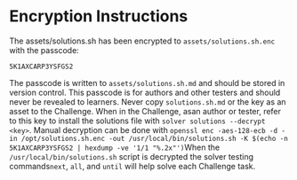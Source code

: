 # Encryption Instructions

The assets/solutions.sh has been encrypted to `assets/solutions.sh.enc` with the passcode:

`5K1AXCARP3YSFGS2`

The passcode is written to `assets/solutions.sh.md` and should be stored in version control. This passcode is for authors and other testers and should never be revealed to learners. Never copy `solutions.sh.md` or the key as an asset to the Challenge. When in the Challenge, asan author or tester, refer to this key to install the solutions file with `solver solutions --decrypt <key>`. Manual decryption can be done with `openssl enc -aes-128-ecb -d -in /opt/solutions.sh.enc -out /usr/local/bin/solutions.sh -K $(echo -n 5K1AXCARP3YSFGS2 | hexdump -ve '1/1 "%.2x"')`When the `/usr/local/bin/solutions.sh` script is decrypted the solver testing commands`next`, `all`, and `until` will help solve each Challenge task.
